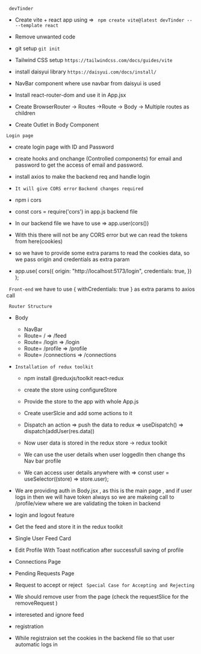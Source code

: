 ` devTinder`

- Create vite + react app using =>
  ` npm create vite@latest devTinder -- --template react`

- Remove unwanted code

- git setup
  `git init`

- Tailwind CSS setup
  `https://tailwindcss.com/docs/guides/vite`

- install daisyui library
  `https://daisyui.com/docs/install/`

- NavBar component where use navbar from daisyui is used
- Install react-router-dom and use it in App.jsx
- Create BrowserRouter -> Routes ->Route -> Body -> Multiple routes as children
- Create Outlet in Body Component

`Login page`

- create login page with ID and Password
- create hooks and onchange (Controlled components) for email and password to get the access of email and password.

- install axios to make the backend req and handle login
- `It will give CORS error`
  `Backend changes required`
- npm i cors
- const cors = require('cors') in app.js backend file

- In our backend file we have to use => app.user(cors())

- With this there will not be any CORS error but we can read the tokens from here(cookies)
- so we have to provide some extra params to read the cookies data, so we pass origin and credentials as extra param

- app.use(
  cors({
  origin: "http://localhost:5173/login",
  credentials: true,
  })
  );

` Front-end` we have to use { withCredentials: true } as extra params to axios call

` Router Structure`

- Body

  - NavBar
  - Route= / => /feed
  - Route= /login => /login
  - Route= /profile => /profile
  - Route= /connections => /connections

- `Installation of redux toolkit`

  - npm install @reduxjs/toolkit react-redux
  - create the store using configureStore
  - Provide the store to the app with <Provider store={appStore}>whole App.js</Provider>
  - Create userSlcie and add some actions to it
  - Dispatch an action => push the data to redux => useDispatch() => dispatch(addUser(res.data))
  - Now user data is stored in the redux store -> redux toolkit

  - We can use the user details when user loggedIn then change ths Nav bar profile
  - We can access user details anywhere with => const user = useSelector((store) => store.user);

- We are providing auth in Body.jsx , as this is the main page , and if user logs in then we will have token always so we are makeing call to /profile/view where we are validating the token in backend

- login and logout feature
- Get the feed and store it in the redux toolkit
- Single User Feed Card
- Edit Profile With Toast notification after successfull saving of profile
- Connections Page
- Pending Requests Page
- Request to accept or reject
  ` Special Case for Accepting and Rejecting`
- We should remove user from the page (check the requestSlice for the removeRequest )
- intereseted and ignore feed
- registration
- While registraion set the cookies in the backend file so that user automatic logs in
